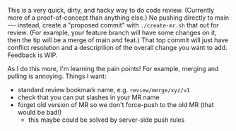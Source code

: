 This is a very quick, dirty, and hacky way to do code review. (Currently more of a proof-of-concept than anything else.) No pushing directly to main --- instead, create a "proposed commit" with `./create-mr.sh` that out for review. (For example, your feature branch will have some changes on it, then the tip will be a merge of main and feat.) That top commit will just have conflict resolution and a descriptiion of the overall change you want to add. Feedback is WIP.

As I do this more, I'm learning the pain points! For example, merging and pulling is annoying. Things I want:
- standard review bookmark name, e.g. `review/merge/xyz/v1`
- check that you can put slashes in your MR name
- forget old version of MR so we don't force-push to the old MR (that would be bad!)
  - this maybe could be solved by server-side push rules
